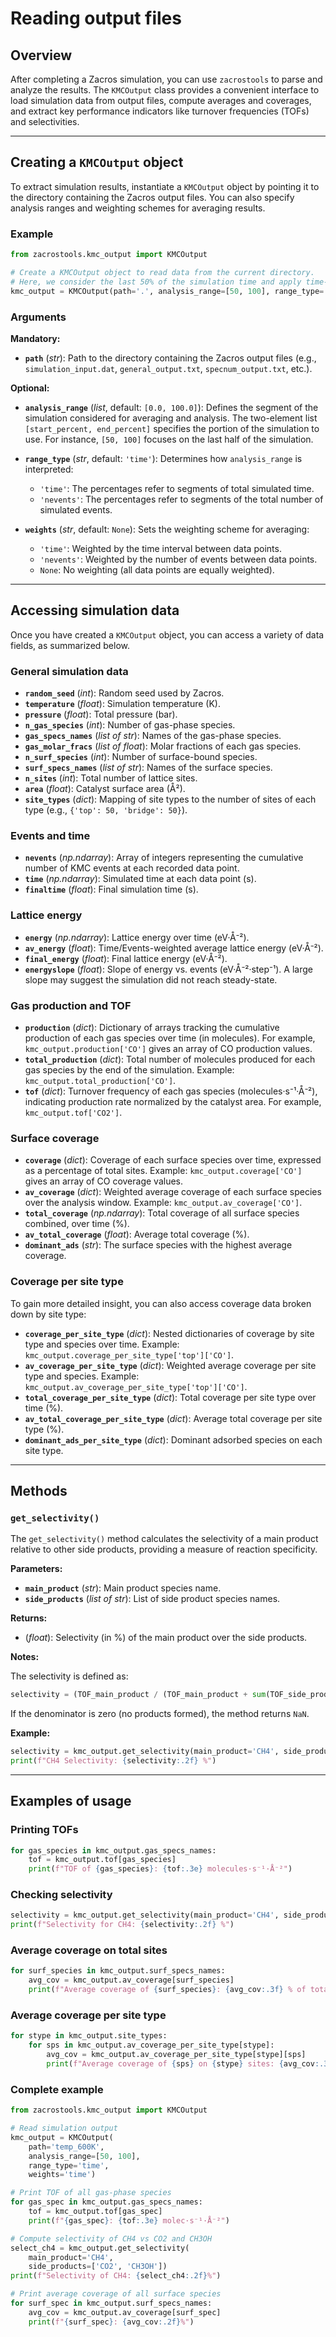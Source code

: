 # Reading output files

## Overview

After completing a Zacros simulation, you can use `zacrostools` to parse and analyze the results. The `KMCOutput` class provides a convenient interface to load simulation data from output files, compute averages and coverages, and extract key performance indicators like turnover frequencies (TOFs) and selectivities.

---

## Creating a `KMCOutput` object

To extract simulation results, instantiate a `KMCOutput` object by pointing it to the directory containing the Zacros output files. You can also specify analysis ranges and weighting schemes for averaging results.

### Example

```python
from zacrostools.kmc_output import KMCOutput

# Create a KMCOutput object to read data from the current directory.
# Here, we consider the last 50% of the simulation time and apply time-weighted averaging.
kmc_output = KMCOutput(path='.', analysis_range=[50, 100], range_type='time', weights='time')
```

### Arguments

**Mandatory:**

- **`path`** (*str*): Path to the directory containing the Zacros output files (e.g., `simulation_input.dat`, `general_output.txt`, `specnum_output.txt`, etc.).

**Optional:**

- **`analysis_range`** (*list*, default: `[0.0, 100.0]`): Defines the segment of the simulation considered for averaging and analysis. The two-element list `[start_percent, end_percent]` specifies the portion of the simulation to use. For instance, `[50, 100]` focuses on the last half of the simulation.
  
- **`range_type`** (*str*, default: `'time'`): Determines how `analysis_range` is interpreted:
  - `'time'`: The percentages refer to segments of total simulated time.
  - `'nevents'`: The percentages refer to segments of the total number of simulated events.
  
- **`weights`** (*str*, default: `None`): Sets the weighting scheme for averaging:
  - `'time'`: Weighted by the time interval between data points.
  - `'nevents'`: Weighted by the number of events between data points.
  - `None`: No weighting (all data points are equally weighted).

---

## Accessing simulation data

Once you have created a `KMCOutput` object, you can access a variety of data fields, as summarized below.

### General simulation data

- **`random_seed`** (*int*): Random seed used by Zacros.
- **`temperature`** (*float*): Simulation temperature (K).
- **`pressure`** (*float*): Total pressure (bar).
- **`n_gas_species`** (*int*): Number of gas-phase species.
- **`gas_specs_names`** (*list of str*): Names of the gas-phase species.
- **`gas_molar_fracs`** (*list of float*): Molar fractions of each gas species.
- **`n_surf_species`** (*int*): Number of surface-bound species.
- **`surf_specs_names`** (*list of str*): Names of the surface species.
- **`n_sites`** (*int*): Total number of lattice sites.
- **`area`** (*float*): Catalyst surface area (Å²).
- **`site_types`** (*dict*): Mapping of site types to the number of sites of each type (e.g., `{'top': 50, 'bridge': 50}`).

### Events and time

- **`nevents`** (*np.ndarray*): Array of integers representing the cumulative number of KMC events at each recorded data point.
- **`time`** (*np.ndarray*): Simulated time at each data point (s).
- **`finaltime`** (*float*): Final simulation time (s).

### Lattice energy

- **`energy`** (*np.ndarray*): Lattice energy over time (eV·Å⁻²).
- **`av_energy`** (*float*): Time/Events-weighted average lattice energy (eV·Å⁻²).
- **`final_energy`** (*float*): Final lattice energy (eV·Å⁻²).
- **`energyslope`** (*float*): Slope of energy vs. events (eV·Å⁻²·step⁻¹). A large slope may suggest the simulation did not reach steady-state.

### Gas production and TOF

- **`production`** (*dict*): Dictionary of arrays tracking the cumulative production of each gas species over time (in molecules). For example, `kmc_output.production['CO']` gives an array of CO production values.
- **`total_production`** (*dict*): Total number of molecules produced for each gas species by the end of the simulation. Example: `kmc_output.total_production['CO']`.
- **`tof`** (*dict*): Turnover frequency of each gas species (molecules·s⁻¹·Å⁻²), indicating production rate normalized by the catalyst area. For example, `kmc_output.tof['CO2']`.

### Surface coverage

- **`coverage`** (*dict*): Coverage of each surface species over time, expressed as a percentage of total sites. Example: `kmc_output.coverage['CO']` gives an array of CO coverage values.
- **`av_coverage`** (*dict*): Weighted average coverage of each surface species over the analysis window. Example: `kmc_output.av_coverage['CO']`.
- **`total_coverage`** (*np.ndarray*): Total coverage of all surface species combined, over time (%).
- **`av_total_coverage`** (*float*): Average total coverage (%).
- **`dominant_ads`** (*str*): The surface species with the highest average coverage.

### Coverage per site type

To gain more detailed insight, you can also access coverage data broken down by site type:

- **`coverage_per_site_type`** (*dict*): Nested dictionaries of coverage by site type and species over time. Example: `kmc_output.coverage_per_site_type['top']['CO']`.
- **`av_coverage_per_site_type`** (*dict*): Weighted average coverage per site type and species. Example: `kmc_output.av_coverage_per_site_type['top']['CO']`.
- **`total_coverage_per_site_type`** (*dict*): Total coverage per site type over time (%).
- **`av_total_coverage_per_site_type`** (*dict*): Average total coverage per site type (%).
- **`dominant_ads_per_site_type`** (*dict*): Dominant adsorbed species on each site type.

---

## Methods

### `get_selectivity()`

The `get_selectivity()` method calculates the selectivity of a main product relative to other side products, providing a measure of reaction specificity.

**Parameters:**

- **`main_product`** (*str*): Main product species name.
- **`side_products`** (*list of str*): List of side product species names.

**Returns:**

- (*float*): Selectivity (in %) of the main product over the side products.

**Notes:**

The selectivity is defined as:

```python
selectivity = (TOF_main_product / (TOF_main_product + sum(TOF_side_products))) * 100
```

If the denominator is zero (no products formed), the method returns `NaN`.

**Example:**

```python
selectivity = kmc_output.get_selectivity(main_product='CH4', side_products=['CO2', 'CH3OH'])
print(f"CH4 Selectivity: {selectivity:.2f} %")
```

---

## Examples of usage

### Printing TOFs

```python
for gas_species in kmc_output.gas_specs_names:
    tof = kmc_output.tof[gas_species]
    print(f"TOF of {gas_species}: {tof:.3e} molecules·s⁻¹·Å⁻²")
```

### Checking selectivity

```python
selectivity = kmc_output.get_selectivity(main_product='CH4', side_products=['CO2', 'CH3OH'])
print(f"Selectivity for CH4: {selectivity:.2f} %")
```

### Average coverage on total sites

```python
for surf_species in kmc_output.surf_specs_names:
    avg_cov = kmc_output.av_coverage[surf_species]
    print(f"Average coverage of {surf_species}: {avg_cov:.3f} % of total sites")
```

### Average coverage per site type

```python
for stype in kmc_output.site_types:
    for sps in kmc_output.av_coverage_per_site_type[stype]:
        avg_cov = kmc_output.av_coverage_per_site_type[stype][sps]
        print(f"Average coverage of {sps} on {stype} sites: {avg_cov:.3f} %")
```


### Complete example

```python
from zacrostools.kmc_output import KMCOutput

# Read simulation output
kmc_output = KMCOutput(
    path='temp_600K',
    analysis_range=[50, 100],
    range_type='time',
    weights='time')

# Print TOF of all gas-phase species
for gas_spec in kmc_output.gas_specs_names:
    tof = kmc_output.tof[gas_spec]
    print(f"{gas_spec}: {tof:.3e} molec·s⁻¹·Å⁻²")

# Compute selectivity of CH4 vs CO2 and CH3OH
select_ch4 = kmc_output.get_selectivity(
    main_product='CH4',
    side_products=['CO2', 'CH3OH'])
print(f"Selectivity of CH4: {select_ch4:.2f}%")

# Print average coverage of all surface species
for surf_spec in kmc_output.surf_specs_names:
    avg_cov = kmc_output.av_coverage[surf_spec]
    print(f"{surf_spec}: {avg_cov:.2f}%")
```